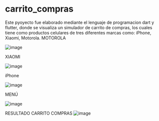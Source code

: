   # carrito_compras

Este pyoyecto fue elaborado mediante el lenguaje de programacion dart y flutter, donde se visualiza un simulador de carrito de compras, los cuales tiene como productos celulares de tres diferentes marcas como: iPhone, Xiaomi, Motorola.
MOTOROLA

![image](https://user-images.githubusercontent.com/101723518/197049233-f394cd89-f462-429a-9b26-1b6733adc29c.png)

XIAOMI

![image](https://user-images.githubusercontent.com/101723518/197049337-c51cdb06-dc75-40ee-9b28-82f5897b5a9e.png)

iPhone

![image](https://user-images.githubusercontent.com/101723518/197049388-e603ef4b-56b7-47d4-81f5-9e9160a6e240.png)

MENÚ

![image](https://user-images.githubusercontent.com/101723518/197049600-19a5ecba-ede0-4cf0-8459-c4991c52e627.png)

RESULTADO CARRITO COMPRAS
![image](https://user-images.githubusercontent.com/101723518/197049736-88d32273-b10a-4281-89c1-56046f12536e.png)

